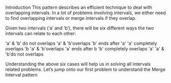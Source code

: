 Introduction
This pattern describes an efficient technique to deal with overlapping intervals. In a lot of problems involving intervals, we either need to find overlapping intervals or merge intervals if they overlap.

Given two intervals (‘a’ and ‘b’), there will be six different ways the two intervals can relate to each other:

 'a' & 'b' do not overlaps
 'a' & 'b'overlaps 'b' ends after 'a'
 'a' completely overlaps 'b
 'a' & 'b'overlaps 'a' ends after b
 'b' completely overlaps 'a'
 'a' & 'b'do not overlaps


Understanding the above six cases will help us in solving all intervals related problems. Let’s jump onto our first problem to understand the Merge Interval pattern